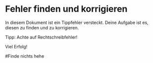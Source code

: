 # Fehler finden und korrigieren

In diesem Dokument ist ein Tippfehler versteckt. Deine Aufgabe ist es, diesen zu finden und zu korrigieren.

Tipp: Achte auf Rechtschreibfehler!

Viel Erfolg!

#Finde nichts hehe
